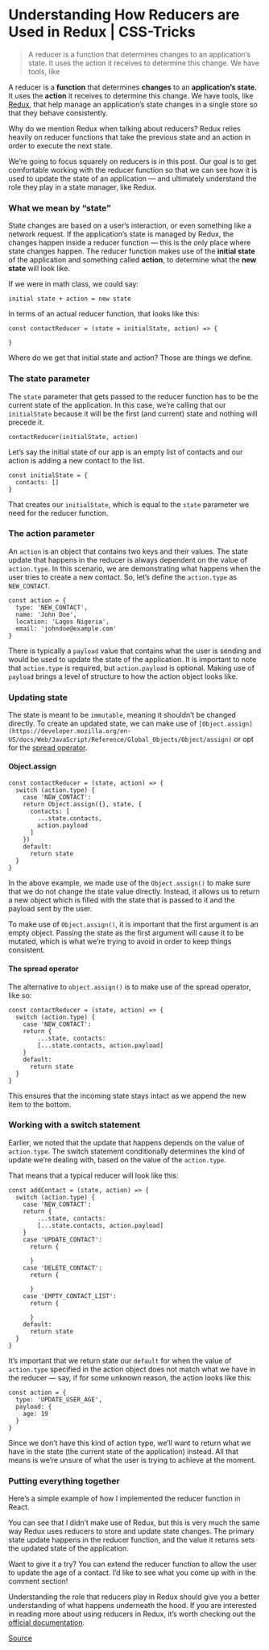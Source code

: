 # Understanding How Reducers are Used in Redux | CSS-Tricks

> A reducer is a function that determines changes to an application’s state. It uses the action it receives to determine this change. We have tools, like

A reducer is a **function** that determines **changes** to an **application’s state.** It uses the **action** it receives to determine this change. We have tools, like [Redux](https://redux.js.org/), that help manage an application’s state changes in a single store so that they behave consistently.

Why do we mention Redux when talking about reducers? Redux relies heavily on reducer functions that take the previous state and an action in order to execute the next state.

We’re going to focus squarely on reducers is in this post. Our goal is to get comfortable working with the reducer function so that we can see how it is used to update the state of an application — and ultimately understand the role they play in a state manager, like Redux.

### What we mean by “state”

State changes are based on a user’s interaction, or even something like a network request. If the application’s state is managed by Redux, the changes happen inside a reducer function — this is the only place where state changes happen. The reducer function makes use of the **initial state** of the application and something called **action**, to determine what the **new state** will look like.

If we were in math class, we could say:

    initial state + action = new state

In terms of an actual reducer function, that looks like this:

    const contactReducer = (state = initialState, action) => {
      
    }

Where do we get that initial state and action? Those are things we define.

### The state parameter

The `state` parameter that gets passed to the reducer function has to be the current state of the application. In this case, we’re calling that our `initialState` because it will be the first (and current) state and nothing will precede it.

    contactReducer(initialState, action)

Let’s say the initial state of our app is an empty list of contacts and our action is adding a new contact to the list.

    const initialState = {
      contacts: []
    }

That creates our `initialState`, which is equal to the `state` parameter we need for the reducer function.

### The action parameter

An `action` is an object that contains two keys and their values. The state update that happens in the reducer is always dependent on the value of `action.type`. In this scenario, we are demonstrating what happens when the user tries to create a new contact. So, let’s define the `action.type` as `NEW_CONTACT`.

    const action = {
      type: 'NEW_CONTACT',
      name: 'John Doe',
      location: 'Lagos Nigeria',
      email: 'johndoe@example.com'
    }

There is typically a `payload` value that contains what the user is sending and would be used to update the state of the application. It is important to note that `action.type` is required, but `action.payload` is optional. Making use of `payload` brings a level of structure to how the action object looks like.

### Updating state

The state is meant to be `immutable`, meaning it shouldn’t be changed directly. To create an updated state, we can make use of `[Object.assign](https://developer.mozilla.org/en-US/docs/Web/JavaScript/Reference/Global_Objects/Object/assign)` or opt for the [spread operator](https://developer.mozilla.org/en-US/docs/Web/JavaScript/Reference/Operators/Spread_syntax).

#### Object.assign

    const contactReducer = (state, action) => {
      switch (action.type) {
        case 'NEW_CONTACT':
        return Object.assign({}, state, {
          contacts: [
            ...state.contacts,
            action.payload
          ]
        })
        default:
          return state
      }
    }

In the above example, we made use of the `Object.assign()` to make sure that we do not change the state value directly. Instead, it allows us to return a new object which is filled with the state that is passed to it and the payload sent by the user.

To make use of `Object.assign()`, it is important that the first argument is an empty object. Passing the state as the first argument will cause it to be mutated, which is what we’re trying to avoid in order to keep things consistent.

#### The spread operator

The alternative to `object.assign()` is to make use of the spread operator, like so:

    const contactReducer = (state, action) => {
      switch (action.type) {
        case 'NEW_CONTACT':
        return {
            ...state, contacts:
            [...state.contacts, action.payload]
        }
        default:
          return state
      }
    }

This ensures that the incoming state stays intact as we append the new item to the bottom.

### Working with a switch statement

Earlier, we noted that the update that happens depends on the value of `action.type`. The switch statement conditionally determines the kind of update we’re dealing with, based on the value of the `action.type`.

That means that a typical reducer will look like this:

    const addContact = (state, action) => {
      switch (action.type) {
        case 'NEW_CONTACT':
        return {
            ...state, contacts:
            [...state.contacts, action.payload]
        }
        case 'UPDATE_CONTACT':
          return {
            
          }
        case 'DELETE_CONTACT':
          return {
            
          }
        case 'EMPTY_CONTACT_LIST':
          return {
            
          }
        default:
          return state
      }
    }

It’s important that we return state our `default` for when the value of `action.type` specified in the action object does not match what we have in the reducer — say, if for some unknown reason, the action looks like this:

    const action = {
      type: 'UPDATE_USER_AGE',
      payload: {
        age: 19
      }
    }

Since we don’t have this kind of action type, we’ll want to return what we have in the state (the current state of the application) instead. All that means is we’re unsure of what the user is trying to achieve at the moment.

### Putting everything together

Here’s a simple example of how I implemented the reducer function in React.

You can see that I didn’t make use of Redux, but this is very much the same way Redux uses reducers to store and update state changes. The primary state update happens in the reducer function, and the value it returns sets the updated state of the application.

Want to give it a try? You can extend the reducer function to allow the user to update the age of a contact. I’d like to see what you come up with in the comment section!

Understanding the role that reducers play in Redux should give you a better understanding of what happens underneath the hood. If you are interested in reading more about using reducers in Redux, it’s worth checking out the [official documentation](https://redux.js.org/basics/reducers).


[Source](https://css-tricks.com/understanding-how-reducers-are-used-in-redux/)
